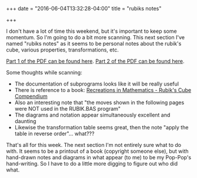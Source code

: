 +++
date = "2016-06-04T13:32:28-04:00"
title = "rubiks notes"

+++

I don't have a lot of time this weekend, but it's important to keep some momentum.  So I'm going to do a bit more scanning.  This next section I've named "rubiks notes" as it seems to be personal notes about the rubik's cube, various properties, transformations, etc.

[Part 1 of the PDF can be found here](https://github.com/mschoch/poppop/blob/master/pdfs/rubiksnotes/rubiksnotes1.pdf).
[Part 2 of the PDF can be found here](https://github.com/mschoch/poppop/blob/master/pdfs/rubiksnotes/rubiksnotes2.pdf).

Some thoughts while scanning:

- The documentation of subprograms looks like it will be really useful
- There is reference to a book: [Recreations in Mathematics - Rubik's Cube Compendium](http://www.amazon.com/Rubiks-Cubic-Compendium-Recreations-Mathematics/dp/0198532024)
- Also an interesting note that "the moves shown in the following pages were NOT used in the RUBIK.BAS program"
- The diagrams and notation appear simultaneously excellent and daunting
- Likewise the transformation table seems great, then the note "apply the table in reverse order"... what???


That's all for this week.  The next section I'm not entirely sure what to do with.  It seems to be a printout of a book (copyright someone else), but with hand-drawn notes and diagrams in what appear (to me) to be my Pop-Pop's hand-writing.  So I have to do a little more digging to figure out who did what.
